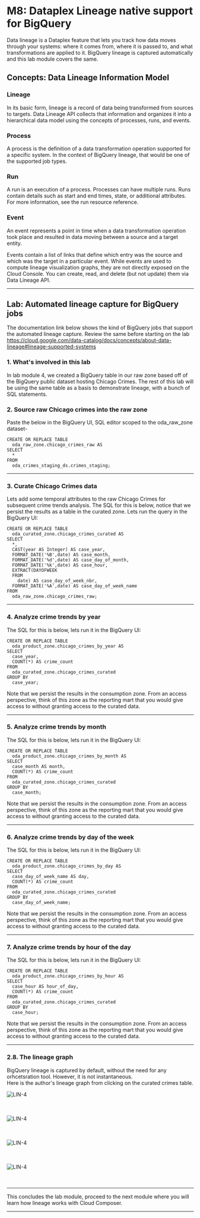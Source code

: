 
# M8: Dataplex Lineage native support for BigQuery

Data lineage is a Dataplex feature that lets you track how data moves through your systems: where it comes from, where it is passed to, and what transformations are applied to it. BigQuery lineage is captured automatically and this lab module covers the same.

## Concepts: Data Lineage Information Model

### Lineage
In its basic form, lineage is a record of data being transformed from sources to targets. Data Lineage API collects that information and organizes it into a hierarchical data model using the concepts of processes, runs, and events.

### Process
A process is the definition of a data transformation operation supported for a specific system. In the context of BigQuery lineage, that would be one of the supported job types.

### Run
A run is an execution of a process. Processes can have multiple runs. Runs contain details such as start and end times, state, or additional attributes. For more information, see the run resource reference.

### Event
An event represents a point in time when a data transformation operation took place and resulted in data moving between a source and a target entity.

Events contain a list of links that define which entry was the source and which was the target in a particular event. While events are used to compute lineage visualization graphs, they are not directly exposed on the Cloud Console. You can create, read, and delete (but not update) them via Data Lineage API.

<hr>

## Lab: Automated lineage capture for BigQuery jobs

The documentation link below shows the kind of BigQuery jobs that support the automated lineage capture. Review the same before starting on the lab<br>
https://cloud.google.com/data-catalog/docs/concepts/about-data-lineage#lineage-supported-systems

### 1. What's involved in this lab

In lab module 4, we created a BigQuery table in our raw zone based off of the BigQuery public dataset hosting Chicago Crimes. The rest of this lab will be using the same table as a basis to demonstrate lineage, with a bunch of SQL statements.


### 2. Source raw Chicago crimes into the raw zone

Paste the below in the BigQuery UI, SQL editor scoped to the oda_raw_zone dataset-

```
CREATE OR REPLACE TABLE
  oda_raw_zone.chicago_crimes_raw AS
SELECT
  *
FROM
  oda_crimes_staging_ds.crimes_staging;
```

<hr>


### 3. Curate Chicago Crimes data

Lets add some temporal attributes to the raw Chicago Crimes for subsequent crime trends analysis. The SQL for this is below, notice that we persist the results as a table in the curated zone. Lets run the query in the BigQuery UI:

```
CREATE OR REPLACE TABLE
  oda_curated_zone.chicago_crimes_curated AS
SELECT
  *,
  CAST(year AS Integer) AS case_year,
  FORMAT_DATE('%B',date) AS case_month,
  FORMAT_DATE('%d',date) AS case_day_of_month,
  FORMAT_DATE('%k',date) AS case_hour,
  EXTRACT(DAYOFWEEK
  FROM
    date) AS case_day_of_week_nbr,
  FORMAT_DATE('%A',date) AS case_day_of_week_name
FROM
  oda_raw_zone.chicago_crimes_raw;
```

<hr>

### 4. Analyze crime trends by year

The SQL for this is below, lets run it in the BigQuery UI:

```
CREATE OR REPLACE TABLE
  oda_product_zone.chicago_crimes_by_year AS
SELECT
  case_year,
  COUNT(*) AS crime_count
FROM
  oda_curated_zone.chicago_crimes_curated
GROUP BY
  case_year;
```

Note that we persist the results in the consumption zone. From an access perspective, think of this zone as the reporting mart that you would give access to without granting access to the curated data.

<hr>

### 5. Analyze crime trends by month

The SQL for this is below, lets run it in the BigQuery UI:

```
CREATE OR REPLACE TABLE
  oda_product_zone.chicago_crimes_by_month AS
SELECT
  case_month AS month,
  COUNT(*) AS crime_count
FROM
  oda_curated_zone.chicago_crimes_curated
GROUP BY
  case_month;
```

Note that we persist the results in the consumption zone. From an access perspective, think of this zone as the reporting mart that you would give access to without granting access to the curated data.

<hr>

### 6. Analyze crime trends by day of the week

The SQL for this is below, lets run it in the BigQuery UI:

```
CREATE OR REPLACE TABLE
  oda_product_zone.chicago_crimes_by_day AS
SELECT
  case_day_of_week_name AS day,
  COUNT(*) AS crime_count
FROM
  oda_curated_zone.chicago_crimes_curated
GROUP BY
  case_day_of_week_name;
```

Note that we persist the results in the consumption zone. From an access perspective, think of this zone as the reporting mart that you would give access to without granting access to the curated data.

<hr>

### 7. Analyze crime trends by hour of the day

The SQL for this is below, lets run it in the BigQuery UI:

```
CREATE OR REPLACE TABLE
  oda_product_zone.chicago_crimes_by_hour AS
SELECT
  case_hour AS hour_of_day,
  COUNT(*) AS crime_count
FROM
  oda_curated_zone.chicago_crimes_curated
GROUP BY
  case_hour;
```

Note that we persist the results in the consumption zone. From an access perspective, think of this zone as the reporting mart that you would give access to without granting access to the curated data.

<hr>

### 2.8. The lineage graph

BigQuery lineage is captured by default, without the need for any orhcetsration tool. However, it is not instantaneous. <br>
Here is the author's lineage graph from clicking on the curated crimes table.


![LIN-4](../01-images/09-16a.png)   
<br><br>

![LIN-4](../01-images/09-16b.png)   
<br><br>

![LIN-4](../01-images/09-16c.png)   
<br><br>

![LIN-4](../01-images/09-16d.png)   
<br><br>

<hr>

This concludes the lab module, proceed to the next module where you will learn how lineage works with Cloud Composer.

<hr>
